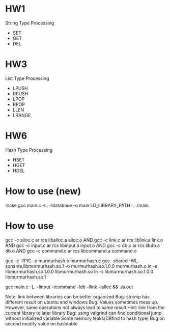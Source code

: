 # HW1
String Type Processing
* SET
* GET
* DEL

# HW3
List Type Processing
* LPUSH
* RPUSH
* LPOP
* RPOP
* LLEN
* LRANGE

# HW6
Hash Type Processing
* HSET
* HGET
* HDEL

# How to use (new)
make
gcc main.c -L. -ldatabase -o main
LD_LIBRARY_PATH=. ./main

# How to use
gcc -c alloc.c
ar rcs liballoc.a alloc.o
AND
gcc -c link.c
ar rcs liblink.a link.o
AND
gcc -c input.c
ar rcs libinput.a input.o
AND
gcc -c db.c
ar rcs libdb.a db.o
AND
gcc -c command.c
ar rcs libcommand.a command.o

gcc -c -fPIC -o murmurhash.o murmurhash.c
gcc -shared -Wl,-soname,libmurmurhash.so.1 -o murmurhash.so.1.0.0 murmurhash.o
ln -s libmurmurhash.so.1.0.0 libmurmurhash.so
ln -s libmurmurhash.so.1.0.0 libmurmurhash.so.1
<!-- gcc main.c -L. -lmurmurhash -o main_dynamic -->

gcc main.c -L. -linput -lcommand -ldb -llink -lalloc && ./a.out

Note: link between libraries can be better organized
Bug: strcmp has different result on ubuntu and windows
Bug: Values sometimes mess up. However, same operations not always lead to same result
Hint: link from the current library to later library
Bug: using valgrind can find conditional jump without initialized variable
Some memory leaks(DBfind to hash type)
Bug on second modify value on hashtable